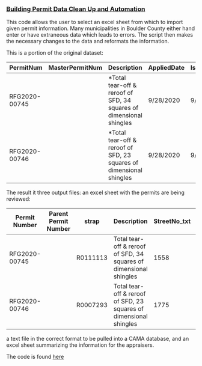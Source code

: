 <h3> <a href="https://tkravits.github.io/Building-Permit-Automation">Building Permit Data Clean Up and Automation</a></h3>

This code allows the user to select an excel sheet from which to import given permit information. Many municipalities in Boulder County either hand enter or have extraneous data which leads to errors. The script then makes the necessary changes to the data and reformats the information.

This is a portion of the original dataset:

|PermitNum |	MasterPermitNum	|Description |	AppliedDate |	IssuedDate |	CompletedDate	| StatusCurrent	| OriginalAddress	|OriginalCity	|OriginalState	|OriginalZip	|PIN	|ProjectName	|PermitType|	PermitWorkType	|EstProjectCost |
| --- | --- | ---| --- | --- | ---| --- | --- | ---| --- | --- | ---| --- | --- | ---| --- |
|RFG2020-00745	| |	*Total tear-off & reroof of SFD, 34 squares of dimensional shingles|	9/28/2020|	9/30/2020	||	Issued|	1558 CRESS CT|BOULDER|CO|80304|1.46319E+11||		Roofing Replacement Permit	|Roofing Replacement Permit	|9000|
|RFG2020-00746	||	*Total tear-off & reroof of SFD, 23 squares of dimensional shingles	|9/28/2020	|9/29/2020||		Issued	|1775 FOREST AVE	|BOULDER	|CO|	80304|	1.46319E+11	||	Roofing Replacement Permit	|Roofing Replacement Permit|	10270|


The result it three output files: an excel sheet with the permits are being reviewed:

|Permit Number|	Parent Permit Number|	strap|	Description|	StreetNo_txt|	StreetDir|	StreetName|	StreetType|	Unit|	Value Total|	Issued Date|	Finaled Date|	Work Class|	SCOPE|	map_id|	nh_cd|	dor_cd|
| --- | --- | ---| --- | --- | ---| --- | --- | ---| --- | --- | ---| --- | --- | ---| --- |--- |
|RFG2020-00745| |		R0111113	|Total tear-off & reroof of SFD, 34 squares of dimensional shingles |	1558	|| 	CRESS	|CT	||	9000	|2020-09-30 00:00:00|	|	Roofing Replacement Permit	|RRR	|	|120|	RES|
|RFG2020-00746	||	R0007293	|Total tear-off & reroof of SFD, 23 squares of dimensional shingles| 	1775	|| 	FOREST|	AVE||		10270|	2020-09-29 00:00:00	|	|Roofing Replacement Permit|	RRR	|	|115	|RES|


a text file in the correct format to be pulled into a CAMA database, and an excel sheet summarizing the information for the appraisers.

The code is found <a href="https://github.com/tkravits/Building-Permit-Automation">here</a>
